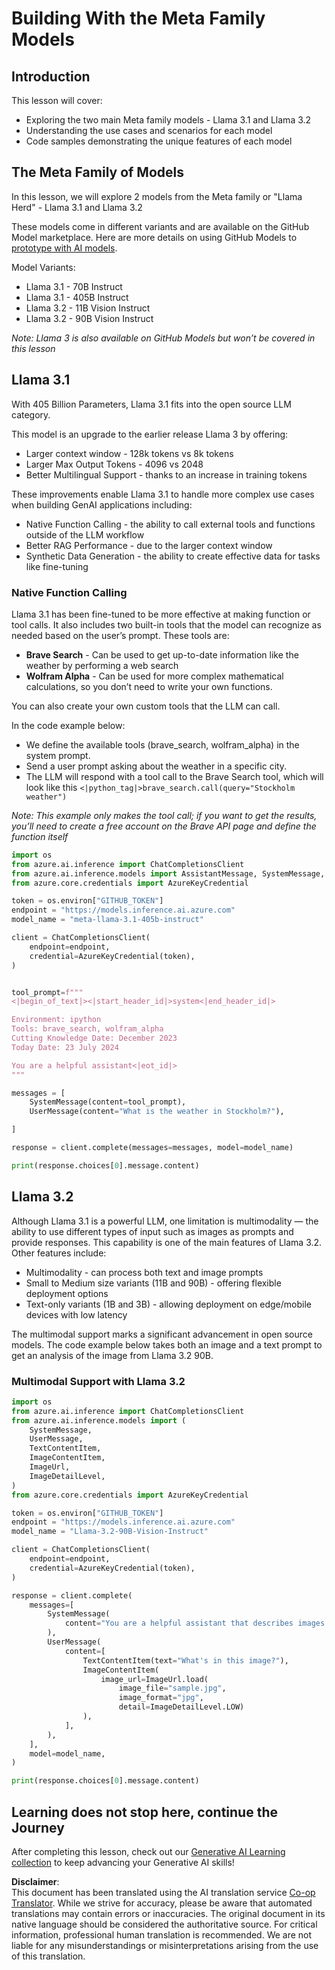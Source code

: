 <!--
CO_OP_TRANSLATOR_METADATA:
{
  "original_hash": "4c2a0b0c738b649ef049fb99a23be661",
  "translation_date": "2025-07-09T19:05:23+00:00",
  "source_file": "21-meta/README.md",
  "language_code": "en"
}
-->
# Building With the Meta Family Models 

## Introduction 

This lesson will cover: 

- Exploring the two main Meta family models - Llama 3.1 and Llama 3.2 
- Understanding the use cases and scenarios for each model 
- Code samples demonstrating the unique features of each model 


## The Meta Family of Models 

In this lesson, we will explore 2 models from the Meta family or "Llama Herd" - Llama 3.1 and Llama 3.2 

These models come in different variants and are available on the GitHub Model marketplace. Here are more details on using GitHub Models to [prototype with AI models](https://docs.github.com/en/github-models/prototyping-with-ai-models?WT.mc_id=academic-105485-koreyst).

Model Variants: 
- Llama 3.1 - 70B Instruct 
- Llama 3.1 - 405B Instruct 
- Llama 3.2 - 11B Vision Instruct 
- Llama 3.2 - 90B Vision Instruct 

*Note: Llama 3 is also available on GitHub Models but won’t be covered in this lesson*

## Llama 3.1 

With 405 Billion Parameters, Llama 3.1 fits into the open source LLM category. 

This model is an upgrade to the earlier release Llama 3 by offering: 

- Larger context window - 128k tokens vs 8k tokens 
- Larger Max Output Tokens - 4096 vs 2048 
- Better Multilingual Support - thanks to an increase in training tokens 

These improvements enable Llama 3.1 to handle more complex use cases when building GenAI applications including: 
- Native Function Calling - the ability to call external tools and functions outside of the LLM workflow
- Better RAG Performance - due to the larger context window 
- Synthetic Data Generation - the ability to create effective data for tasks like fine-tuning 

### Native Function Calling 

Llama 3.1 has been fine-tuned to be more effective at making function or tool calls. It also includes two built-in tools that the model can recognize as needed based on the user’s prompt. These tools are: 

- **Brave Search** - Can be used to get up-to-date information like the weather by performing a web search 
- **Wolfram Alpha** - Can be used for more complex mathematical calculations, so you don’t need to write your own functions. 

You can also create your own custom tools that the LLM can call. 

In the code example below: 

- We define the available tools (brave_search, wolfram_alpha) in the system prompt. 
- Send a user prompt asking about the weather in a specific city. 
- The LLM will respond with a tool call to the Brave Search tool, which will look like this `<|python_tag|>brave_search.call(query="Stockholm weather")` 

*Note: This example only makes the tool call; if you want to get the results, you’ll need to create a free account on the Brave API page and define the function itself* 

```python 
import os
from azure.ai.inference import ChatCompletionsClient
from azure.ai.inference.models import AssistantMessage, SystemMessage, UserMessage
from azure.core.credentials import AzureKeyCredential

token = os.environ["GITHUB_TOKEN"]
endpoint = "https://models.inference.ai.azure.com"
model_name = "meta-llama-3.1-405b-instruct"

client = ChatCompletionsClient(
    endpoint=endpoint,
    credential=AzureKeyCredential(token),
)


tool_prompt=f"""
<|begin_of_text|><|start_header_id|>system<|end_header_id|>

Environment: ipython
Tools: brave_search, wolfram_alpha
Cutting Knowledge Date: December 2023
Today Date: 23 July 2024

You are a helpful assistant<|eot_id|>
"""

messages = [
    SystemMessage(content=tool_prompt),
    UserMessage(content="What is the weather in Stockholm?"),

]

response = client.complete(messages=messages, model=model_name)

print(response.choices[0].message.content)
```

## Llama 3.2 

Although Llama 3.1 is a powerful LLM, one limitation is multimodality — the ability to use different types of input such as images as prompts and provide responses. This capability is one of the main features of Llama 3.2. Other features include: 

- Multimodality - can process both text and image prompts 
- Small to Medium size variants (11B and 90B) - offering flexible deployment options 
- Text-only variants (1B and 3B) - allowing deployment on edge/mobile devices with low latency 

The multimodal support marks a significant advancement in open source models. The code example below takes both an image and a text prompt to get an analysis of the image from Llama 3.2 90B. 


### Multimodal Support with Llama 3.2

```python 
import os
from azure.ai.inference import ChatCompletionsClient
from azure.ai.inference.models import (
    SystemMessage,
    UserMessage,
    TextContentItem,
    ImageContentItem,
    ImageUrl,
    ImageDetailLevel,
)
from azure.core.credentials import AzureKeyCredential

token = os.environ["GITHUB_TOKEN"]
endpoint = "https://models.inference.ai.azure.com"
model_name = "Llama-3.2-90B-Vision-Instruct"

client = ChatCompletionsClient(
    endpoint=endpoint,
    credential=AzureKeyCredential(token),
)

response = client.complete(
    messages=[
        SystemMessage(
            content="You are a helpful assistant that describes images in details."
        ),
        UserMessage(
            content=[
                TextContentItem(text="What's in this image?"),
                ImageContentItem(
                    image_url=ImageUrl.load(
                        image_file="sample.jpg",
                        image_format="jpg",
                        detail=ImageDetailLevel.LOW)
                ),
            ],
        ),
    ],
    model=model_name,
)

print(response.choices[0].message.content)
```

## Learning does not stop here, continue the Journey

After completing this lesson, check out our [Generative AI Learning collection](https://aka.ms/genai-collection?WT.mc_id=academic-105485-koreyst) to keep advancing your Generative AI skills!

**Disclaimer**:  
This document has been translated using the AI translation service [Co-op Translator](https://github.com/Azure/co-op-translator). While we strive for accuracy, please be aware that automated translations may contain errors or inaccuracies. The original document in its native language should be considered the authoritative source. For critical information, professional human translation is recommended. We are not liable for any misunderstandings or misinterpretations arising from the use of this translation.